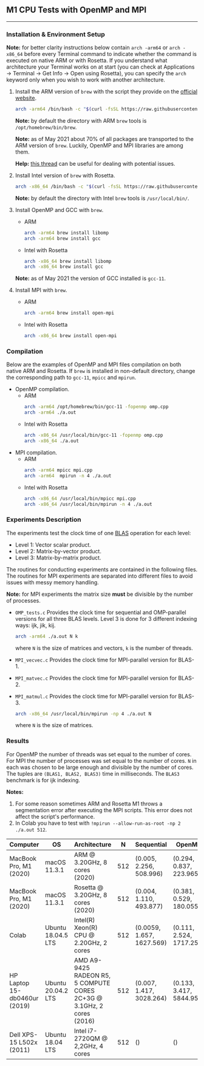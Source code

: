 ## M1 CPU Tests with OpenMP and MPI
---

### Installation & Environment Setup

**Note:** for better clarity instructions below contain `arch -arm64` or `arch -x86_64` before every Terminal command to indicate whether the command is executed on native ARM or with Rosetta. If you understand what architecture your Terminal works on at start (you can check at Applications -> Terminal -> Get Info -> Open using Rosetta), you can specify the `arch` keyword only when you wish to work with another architecture.

1. Install the ARM version of `brew` with the script they provide on the [official website](https://brew.sh).
    ```bash
    arch -arm64 /bin/bash -c "$(curl -fsSL https://raw.githubusercontent.com/Homebrew/install/HEAD/install.sh)"
    ```
    **Note:** by default the directory with ARM `brew` tools is `/opt/homebrew/bin/brew`.
    
    **Note:** as of May 2021 about 70% of all packages are transported to the ARM version of `brew`. Luckily, OpenMP and MPI libraries are among them.
    
    **Help:** [this thread](https://github.com/Homebrew/discussions/discussions/149) can be useful for dealing with potential issues. 
    
2. Install Intel version of `brew` with Rosetta. 
    ```bash
    arch -x86_64 /bin/bash -c "$(curl -fsSL https://raw.githubusercontent.com/Homebrew/install/HEAD/install.sh)"
    ```
    
    **Note:** by default the directory with Intel `brew` tools is `/usr/local/bin/`.
    
3. Install OpenMP and GCC with `brew`.
    - ARM
        ```bash
        arch -arm64 brew install libomp
        arch -arm64 brew install gcc
        ```
    - Intel with Rosetta
        ```bash
        arch -x86_64 brew install libomp
        arch -x86_64 brew install gcc
        ```
    **Note:** as of May 2021 the version of GCC installed is `gcc-11`.
4. Install MPI with `brew`.
    - ARM
        ```bash
        arch -arm64 brew install open-mpi
        ```
    - Intel with Rosetta
        ```bash
        arch -x86_64 brew install open-mpi
        ```

### Compilation

Below are the examples of OpenMP and MPI files compilation on both native ARM and Rosetta. If `brew` is installed in non-default directory, change the corresponding path to `gcc-11`, `mpicc` and `mpirun`.

- OpenMP compilation.
    - ARM
        ```bash
        arch -arm64 /opt/homebrew/bin/gcc-11 -fopenmp omp.cpp
        arch -arm64 ./a.out
        ```
    - Intel with Rosetta
        ```bash
        arch -x86_64 /usr/local/bin/gcc-11 -fopenmp omp.cpp
        arch -x86_64 ./a.out
        ```
- MPI compilation.
    - ARM
        ```bash
        arch -arm64 mpicc mpi.cpp
        arch -arm64  mpirun -n 4 ./a.out
        ```
    - Intel with Rosetta
        ```bash
        arch -x86_64 /usr/local/bin/mpicc mpi.cpp 
        arch -x86_64 /usr/local/bin/mpirun -n 4 ./a.out
        ```
    
### Experiments Description

The experiments test the clock time of one [BLAS](https://en.wikipedia.org/wiki/Basic_Linear_Algebra_Subprograms) operation for each level: 
- Level 1: Vector scalar product.
- Level 2: Matrix-by-vector product.
- Level 3: Matrix-by-matrix product.

The routines for conducting experiments are contained in the following files. The routines for MPI experiments are separated into different files to avoid issues with messy memory handling.

**Note:** for MPI experiments the matrix size **must** be divisible by the number of processes. 

- `OMP_tests.c`
    Provides the clock time for sequential and OMP-parallel versions for all three BLAS levels. Level 3 is done for 3 different indexing ways: ijk, jik, kij.

    ```bash
    arch -arm64 ./a.out N k
    ```
    where `N` is the size of matrices and vectors, `k` is the number of threads.
- `MPI_vecvec.c`
    Provides the clock time for MPI-parallel version for BLAS-1.
- `MPI_matvec.c`
    Provides the clock time for MPI-parallel version for BLAS-2.
- `MPI_matmul.c`
    Provides the clock time for MPI-parallel version for BLAS-3.

    ```bash
    arch -x86_64 /usr/local/bin/mpirun -np 4 ./a.out N
    ```
    where `N` is the size of matrices. 

### Results

For OpenMP the number of threads was set equal to the number of cores. For MPI the number of processes was set equal to the number of cores. `N` in each was chosen to be large enough and divisible by the number of cores. The tuples are `(BLAS1, BLAS2, BLAS3)` time in milliseconds. The `BLAS3` benchmark is for ijk indexing. 

**Notes:**
1. For some reason sometimes ARM and Rosetta M1 throws a segmentation error after executing the MPI scripts. This error does not affect the script's performance. 
2. In Colab you have to test with `!mpirun --allow-run-as-root -np 2 ./a.out 512`.


| Computer | OS | Architecture |  N | Sequential | OpenMP | MPI |
| -------- | --- | ------------ | --- | ---------- | --- | --- |
| MacBook Pro, M1 (2020) | macOS 11.3.1 | ARM @ 3.20GHz, 8 cores (2020) | 512 | (0.005, 2.256, 508.996) | (0.294, 0.837, 223.965) | (10.724, 8.193, 116.172) |
| MacBook Pro, M1 (2020) | macOS 11.3.1 | Rosetta @ 3.20GHz, 8 cores (2020) | 512 | (0.004, 1.110, 493.877) | (0.381, 0.529, 180.055) | (0.84, 5.723, 123.383) |
| Colab | Ubuntu 18.04.5 LTS | Intel(R) Xeon(R) CPU @ 2.20GHz, 2 cores | 512 | (0.0059, 1.657, 1627.569) | (0.111, 2.524, 1717.255) | (0.062, 1.922, 1545.168) |
| HP Laptop 15-db0460ur (2019) | Ubuntu 20.04.2 LTS | AMD A9-9425 RADEON R5, 5 COMPUTE CORES 2C+3G @ 3.1GHz, 2 cores (2016) | 512 | (0.007, 1.417, 3028.264) | (0.133, 3.417, 5844.955) | (0.029, 2.783, 3668.932) |
| Dell XPS-15 L502x (2011) | Ubuntu 18.04 LTS | Intel i7-2720QM @ 2,2GHz, 4 cores | 512 | () | () | (0.161, 0.979, 405.633) |





    
    
    
    
    
    
